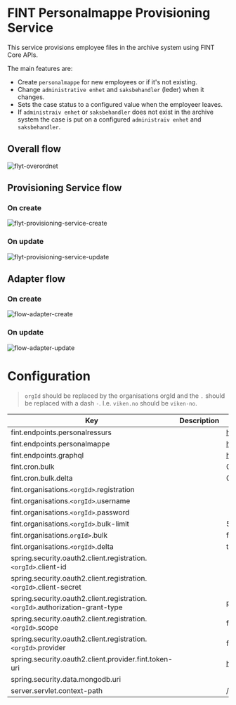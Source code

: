 # FINT Personalmappe Provisioning Service

This service provisions employee files in the archive system using FINT Core APIs.

The main features are:
- Create `personalmappe` for new employees or if it's not existing.
- Change `administrative enhet` and `saksbehandler` (leder) when it changes.
- Sets the case status to a configured value when the employeer leaves.
- If `administraiv enhet` or `saksbehandler` does not exist in the archive system the 
case is put on a configured `administraiv enhet` and `saksbehandler`.

## Overall flow
![flyt-overordnet](diagrams/flyt-overordnet-light.png)

## Provisioning Service flow
### On create
![flyt-provisioning-service-create](diagrams/flyt-provisjoneringstjeneste-create.png)

### On update
![flyt-provisioning-service-update](diagrams/flyt-provisjoneringstjeneste-update.png)

## Adapter flow
### On create
![flow-adapter-create](diagrams/flyt-adapter-create.png)

### On update
![flow-adapter-update](diagrams/flyt-adapter-update.png)

# Configuration
> `orgId` should be replaced by the organisations orgId and the `.` should be replaced with a dash `-`. I.e. `viken.no` should be `viken-no`.

| Key                                                                                                                | Description | Default value                                                          |
| ------------------------------------------------------------------------------------------------------------------ | ----------- | ---------------------------------------------------------------------- |
| fint.endpoints.personalressurs                                                                                     |             | https://api.felleskomponent.no/administrasjon/personal/personalressurs |
| fint.endpoints.personalmappe                                                                                       |             | https://alpha.felleskomponent.no/administrasjon/personal/personalmappe |
| fint.endpoints.graphql                                                                                             |             | https://api.felleskomponent.no/graphql/graphql                         |
| fint.cron.bulk                                                                                           |             | 0 0 0 * * MON-FRI                                                      |
| fint.cron.bulk.delta                                                                                     |             | 0 */5 8-16 * * MON-FRI                                                 |
| fint.organisations.`<orgId>`.registration                                                                  |             |                                                                        |
| fint.organisations.`<orgId>`.username                                                         |             |                                                                        |
| fint.organisations.`<orgId>`.password                                                |             |                                                                        |
| fint.organisations.`<orgId>`.bulk-limit                                              |             | 5                                                                      |
| fint.organisations.`orgId>`.bulk                                                    |             | false                                                                  |
| fint.organisations.`<orgId>`.delta                                                   |             | true                                                                   |
| spring.security.oauth2.client.registration.`<orgId>`.client-id                                                       |             |                                                                        |
| spring.security.oauth2.client.registration.`<orgId>`.client-secret                                         |             |                                                                        |
| spring.security.oauth2.client.registration.`<orgId>`.authorization-grant-type                |             | password                                                               |
| spring.security.oauth2.client.registration.`<orgId>`.scope          |             | fint-client                                                            |
| spring.security.oauth2.client.registration.`<orgId>`.provider |             | fint                                                                   |
| spring.security.oauth2.client.provider.fint.token-uri                 |             | https://idp.felleskomponent.no/nidp/oauth/nam/token                    |
| spring.security.data.mongodb.uri                                                                                   |             |                                                                        |
| server.servlet.context-path                                                                                        |             | /tjenester/personalmappe                                               |
